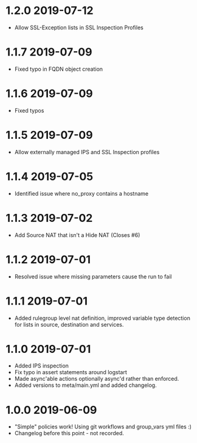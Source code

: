 # 1.2.0 2019-07-12
* Allow SSL-Exception lists in SSL Inspection Profiles

# 1.1.7 2019-07-09
* Fixed typo in FQDN object creation

# 1.1.6 2019-07-09
* Fixed typos

# 1.1.5 2019-07-09
* Allow externally managed IPS and SSL Inspection profiles

# 1.1.4 2019-07-05
* Identified issue where no_proxy contains a hostname

# 1.1.3 2019-07-02
* Add Source NAT that isn't a Hide NAT (Closes #6)

# 1.1.2 2019-07-01
* Resolved issue where missing parameters cause the run to fail

# 1.1.1 2019-07-01
* Added rulegroup level nat definition, improved variable type detection 
for lists in source, destination and services.

# 1.1.0 2019-07-01
* Added IPS inspection
* Fix typo in assert statements around logstart
* Made async'able actions optionally async'd rather than enforced.
* Added versions to meta/main.yml and added changelog.

# 1.0.0 2019-06-09
* "Simple" policies work! Using git workflows and group_vars yml files :)
* Changelog before this point - not recorded.
